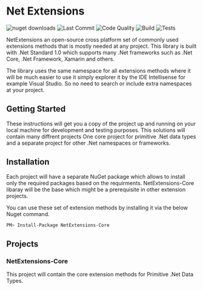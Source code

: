 # Net Extensions
![nuget downloads](https://img.shields.io/nuget/dt/NetExtensions-core.svg?color=green&label=downloads&logo=nuget)
![Last Commit](https://img.shields.io/github/last-commit/tamerfahmy/NetExtensions.svg?logo=github)
![Code Quality](https://img.shields.io/codacy/grade/aeba1b94ef69464882823804668d40a9.svg?logo=Codacy)
![Build](https://img.shields.io/azure-devops/build/tamerfahmy/NetExtensions/4/master.svg?label=build)
![Tests](https://img.shields.io/azure-devops/tests/tamerfahmy/NetExtensions/4.svg)

NetExtensions an open-source cross platform set of commonly used extensions methods that is mostly needed at any project. This library is built with .Net Standard 1.0 which supports many .Net frameworks such as .Net Core, .Net Framework, Xamarin and others.

The library uses the same namespace for all extensions methods where it will be much easier to use it simply explorer it by the IDE Intellisense for example Visual Studio. So no need to search or include extra namespaces at your project.

## Getting Started
These instructions will get you a copy of the project up and running on your local machine for development and testing purposes. This solutions will contain many diffrent projects One core project for primitive .Net data types and a separate project for other .Net namespaces or frameworks.

## Installation
Each project will have a separate NuGet package which allows to install only the required packages based on the requirments. NetExtensions-Core libaray will be the base which might be a prerequisite in other extension projects.

You can use these set of extension methods by installing it via the below Nuget command. 
```sh
PM> Install-Package NetExtensions-Core
```

## Projects
### NetExtensions-Core
This project will contain the core extension methods for Primitive .Net Data Types.

